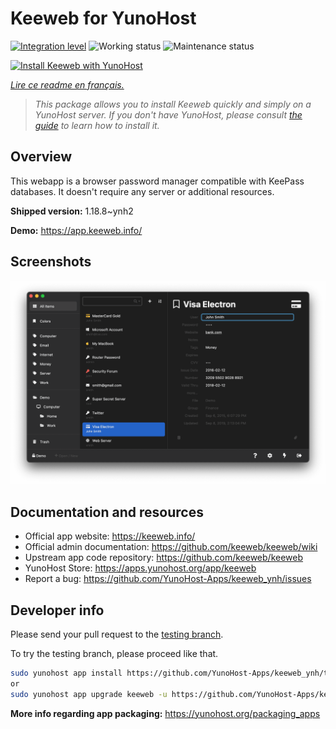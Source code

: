 <!--
N.B.: This README was automatically generated by https://github.com/YunoHost/apps/tree/master/tools/README-generator
It shall NOT be edited by hand.
-->

# Keeweb for YunoHost

[![Integration level](https://dash.yunohost.org/integration/keeweb.svg)](https://dash.yunohost.org/appci/app/keeweb) ![Working status](https://ci-apps.yunohost.org/ci/badges/keeweb.status.svg) ![Maintenance status](https://ci-apps.yunohost.org/ci/badges/keeweb.maintain.svg)

[![Install Keeweb with YunoHost](https://install-app.yunohost.org/install-with-yunohost.svg)](https://install-app.yunohost.org/?app=keeweb)

*[Lire ce readme en français.](./README_fr.md)*

> *This package allows you to install Keeweb quickly and simply on a YunoHost server.
If you don't have YunoHost, please consult [the guide](https://yunohost.org/#/install) to learn how to install it.*

## Overview

This webapp is a browser password manager compatible with KeePass databases. It doesn't require any server or additional resources.

**Shipped version:** 1.18.8~ynh2

**Demo:** https://app.keeweb.info/

## Screenshots

![Screenshot of Keeweb](./doc/screenshots/screenshot.png)

## Documentation and resources

* Official app website: <https://keeweb.info/>
* Official admin documentation: <https://github.com/keeweb/keeweb/wiki>
* Upstream app code repository: <https://github.com/keeweb/keeweb>
* YunoHost Store: <https://apps.yunohost.org/app/keeweb>
* Report a bug: <https://github.com/YunoHost-Apps/keeweb_ynh/issues>

## Developer info

Please send your pull request to the [testing branch](https://github.com/YunoHost-Apps/keeweb_ynh/tree/testing).

To try the testing branch, please proceed like that.

``` bash
sudo yunohost app install https://github.com/YunoHost-Apps/keeweb_ynh/tree/testing --debug
or
sudo yunohost app upgrade keeweb -u https://github.com/YunoHost-Apps/keeweb_ynh/tree/testing --debug
```

**More info regarding app packaging:** <https://yunohost.org/packaging_apps>
